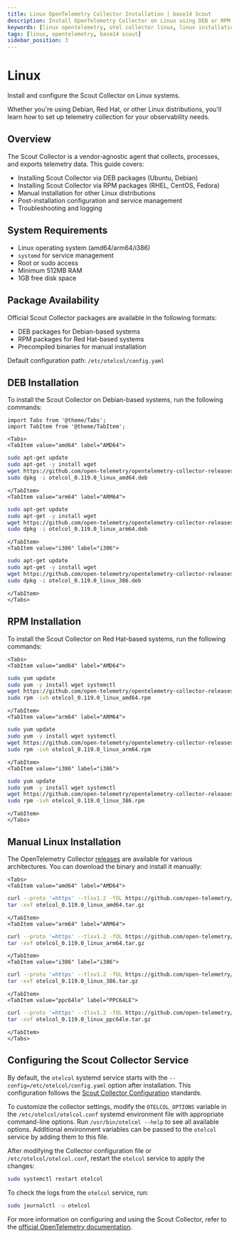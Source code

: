 ```yaml
---
title: Linux OpenTelemetry Collector Installation | base14 Scout
description: Install OpenTelemetry Collector on Linux using DEB or RPM packages. Complete guide for Ubuntu, Debian, RHEL, CentOS, and Fedora with systemd service management.
keywords: [linux opentelemetry, otel collector linux, linux installation, debian opentelemetry, rhel opentelemetry]
tags: [linux, opentelemetry, base14 scout]
sidebar_position: 3
---
```


# Linux

Install and configure the Scout Collector on Linux systems.

Whether you're using Debian, Red Hat, or other Linux distributions,
you'll learn how to set up telemetry collection for your observability needs.

## Overview

The Scout Collector is a vendor-agnostic agent that collects, processes,
and exports telemetry data. This guide covers:

- Installing Scout Collector via DEB packages (Ubuntu, Debian)
- Installing Scout Collector via RPM packages (RHEL, CentOS, Fedora)
- Manual installation for other Linux distributions
- Post-installation configuration and service management
- Troubleshooting and logging

## System Requirements

- Linux operating system (amd64/arm64/i386)
- `systemd` for service management
- Root or sudo access
- Minimum 512MB RAM
- 1GB free disk space

## Package Availability

Official Scout Collector packages are available in the following formats:

- DEB packages for Debian-based systems
- RPM packages for Red Hat-based systems
- Precompiled binaries for manual installation

Default configuration path: `/etc/otelcol/config.yaml`

## DEB Installation

To install the Scout Collector on Debian-based systems, run the
following commands:

```mdx-code-block
import Tabs from '@theme/Tabs';
import TabItem from '@theme/TabItem';

<Tabs>
<TabItem value="amd64" label="AMD64">
```

```sh
sudo apt-get update
sudo apt-get -y install wget
wget https://github.com/open-telemetry/opentelemetry-collector-releases/releases/download/v0.119.0/otelcol_0.119.0_linux_amd64.deb
sudo dpkg -i otelcol_0.119.0_linux_amd64.deb
```

```mdx-code-block
</TabItem>
<TabItem value="arm64" label="ARM64">
```

```sh
sudo apt-get update
sudo apt-get -y install wget
wget https://github.com/open-telemetry/opentelemetry-collector-releases/releases/download/v0.119.0/otelcol_0.119.0_linux_arm64.deb
sudo dpkg -i otelcol_0.119.0_linux_arm64.deb
```

```mdx-code-block
</TabItem>
<TabItem value="i386" label="i386">
```

```sh
sudo apt-get update
sudo apt-get -y install wget
wget https://github.com/open-telemetry/opentelemetry-collector-releases/releases/download/v0.119.0/otelcol_0.119.0_linux_386.deb
sudo dpkg -i otelcol_0.119.0_linux_386.deb
```

```mdx-code-block
</TabItem>
</Tabs>
```

## RPM Installation

To install the Scout Collector on Red Hat-based systems, run the
following commands:

```mdx-code-block
<Tabs>
<TabItem value="amd64" label="AMD64">
```

```sh
sudo yum update
sudo yum -y install wget systemctl
wget https://github.com/open-telemetry/opentelemetry-collector-releases/releases/download/v0.119.0/otelcol_0.119.0_linux_amd64.rpm
sudo rpm -ivh otelcol_0.119.0_linux_amd64.rpm
```

```mdx-code-block
</TabItem>
<TabItem value="arm64" label="ARM64">
```

```sh
sudo yum update
sudo yum -y install wget systemctl
wget https://github.com/open-telemetry/opentelemetry-collector-releases/releases/download/v0.119.0/otelcol_0.119.0_linux_arm64.rpm
sudo rpm -ivh otelcol_0.119.0_linux_arm64.rpm
```

```mdx-code-block
</TabItem>
<TabItem value="i386" label="i386">
```

```sh
sudo yum update
sudo yum -y install wget systemctl
wget https://github.com/open-telemetry/opentelemetry-collector-releases/releases/download/v0.119.0/otelcol_0.119.0_linux_386.rpm
sudo rpm -ivh otelcol_0.119.0_linux_386.rpm
```

```mdx-code-block
</TabItem>
</Tabs>
```

## Manual Linux Installation

The OpenTelemetry
Collector [releases](https://github.com/open-telemetry/opentelemetry-collector-releases/releases)
are available for various architectures. You can download the binary and install
it manually:

```mdx-code-block
<Tabs>
<TabItem value="amd64" label="AMD64">
```

```sh
curl --proto '=https' --tlsv1.2 -fOL https://github.com/open-telemetry/opentelemetry-collector-releases/releases/download/v0.119.0/otelcol_0.119.0_linux_amd64.tar.gz
tar -xvf otelcol_0.119.0_linux_amd64.tar.gz
```

```mdx-code-block
</TabItem>
<TabItem value="arm64" label="ARM64">
```

```sh
curl --proto '=https' --tlsv1.2 -fOL https://github.com/open-telemetry/opentelemetry-collector-releases/releases/download/v0.119.0/otelcol_0.119.0_linux_arm64.tar.gz
tar -xvf otelcol_0.119.0_linux_arm64.tar.gz
```

```mdx-code-block
</TabItem>
<TabItem value="i386" label="i386">
```

```sh
curl --proto '=https' --tlsv1.2 -fOL https://github.com/open-telemetry/opentelemetry-collector-releases/releases/download/v0.119.0/otelcol_0.119.0_linux_386.tar.gz
tar -xvf otelcol_0.119.0_linux_386.tar.gz
```

```mdx-code-block
</TabItem>
<TabItem value="ppc64le" label="PPC64LE">
```

```sh
curl --proto '=https' --tlsv1.2 -fOL https://github.com/open-telemetry/opentelemetry-collector-releases/releases/download/v0.119.0/otelcol_0.119.0_linux_ppc64le.tar.gz
tar -xvf otelcol_0.119.0_linux_ppc64le.tar.gz
```

```mdx-code-block
</TabItem>
</Tabs>
```

## Configuring the Scout Collector Service

By default, the `otelcol` systemd service starts with the
`--config=/etc/otelcol/config.yaml` option after installation. This
configuration follows the [Scout Collector Configuration](https://opentelemetry.io/docs/collector/configuration/)
standards.

To customize the collector settings, modify the `OTELCOL_OPTIONS` variable in
the `/etc/otelcol/otelcol.conf` systemd environment file with appropriate
command-line options. Run `/usr/bin/otelcol --help` to see all available
options. Additional environment variables can be passed to the `otelcol` service
by adding them to this file.

After modifying the Collector configuration file or `/etc/otelcol/otelcol.conf`,
restart the `otelcol` service to apply the changes:

```sh
sudo systemctl restart otelcol
```

To check the logs from the `otelcol` service, run:

```sh
sudo journalctl -u otelcol
```

For more information on configuring and using the Scout Collector, refer
to
the [official OpenTelemetry documentation](https://opentelemetry.io/docs/collector/).
